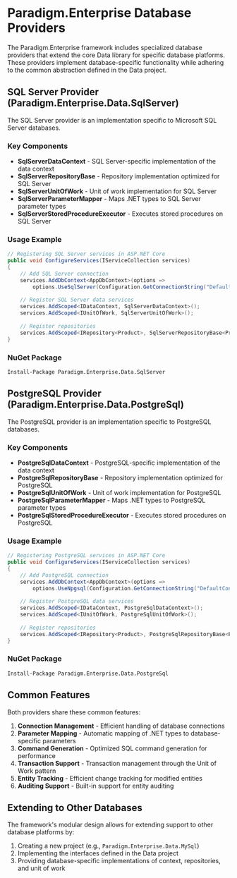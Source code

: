 # Paradigm.Enterprise Database Providers

The Paradigm.Enterprise framework includes specialized database providers that extend the core Data library for specific database platforms. These providers implement database-specific functionality while adhering to the common abstraction defined in the Data project.

## SQL Server Provider (Paradigm.Enterprise.Data.SqlServer)

The SQL Server provider is an implementation specific to Microsoft SQL Server databases.

### Key Components

- **SqlServerDataContext** - SQL Server-specific implementation of the data context
- **SqlServerRepositoryBase<T>** - Repository implementation optimized for SQL Server
- **SqlServerUnitOfWork** - Unit of work implementation for SQL Server
- **SqlServerParameterMapper** - Maps .NET types to SQL Server parameter types
- **SqlServerStoredProcedureExecutor** - Executes stored procedures on SQL Server

### Usage Example

```csharp
// Registering SQL Server services in ASP.NET Core
public void ConfigureServices(IServiceCollection services)
{
    // Add SQL Server connection
    services.AddDbContext<AppDbContext>(options =>
        options.UseSqlServer(Configuration.GetConnectionString("DefaultConnection")));
    
    // Register SQL Server data services
    services.AddScoped<IDataContext, SqlServerDataContext>();
    services.AddScoped<IUnitOfWork, SqlServerUnitOfWork>();
    
    // Register repositories
    services.AddScoped<IRepository<Product>, SqlServerRepositoryBase<Product>>();
}
```

### NuGet Package

```
Install-Package Paradigm.Enterprise.Data.SqlServer
```

## PostgreSQL Provider (Paradigm.Enterprise.Data.PostgreSql)

The PostgreSQL provider is an implementation specific to PostgreSQL databases.

### Key Components

- **PostgreSqlDataContext** - PostgreSQL-specific implementation of the data context
- **PostgreSqlRepositoryBase<T>** - Repository implementation optimized for PostgreSQL
- **PostgreSqlUnitOfWork** - Unit of work implementation for PostgreSQL
- **PostgreSqlParameterMapper** - Maps .NET types to PostgreSQL parameter types
- **PostgreSqlStoredProcedureExecutor** - Executes stored procedures on PostgreSQL

### Usage Example

```csharp
// Registering PostgreSQL services in ASP.NET Core
public void ConfigureServices(IServiceCollection services)
{
    // Add PostgreSQL connection
    services.AddDbContext<AppDbContext>(options =>
        options.UseNpgsql(Configuration.GetConnectionString("DefaultConnection")));
    
    // Register PostgreSQL data services
    services.AddScoped<IDataContext, PostgreSqlDataContext>();
    services.AddScoped<IUnitOfWork, PostgreSqlUnitOfWork>();
    
    // Register repositories
    services.AddScoped<IRepository<Product>, PostgreSqlRepositoryBase<Product>>();
}
```

### NuGet Package

```
Install-Package Paradigm.Enterprise.Data.PostgreSql
```

## Common Features

Both providers share these common features:

1. **Connection Management** - Efficient handling of database connections
2. **Parameter Mapping** - Automatic mapping of .NET types to database-specific parameters
3. **Command Generation** - Optimized SQL command generation for performance
4. **Transaction Support** - Transaction management through the Unit of Work pattern
5. **Entity Tracking** - Efficient change tracking for modified entities
6. **Auditing Support** - Built-in support for entity auditing

## Extending to Other Databases

The framework's modular design allows for extending support to other database platforms by:

1. Creating a new project (e.g., `Paradigm.Enterprise.Data.MySql`)
2. Implementing the interfaces defined in the Data project
3. Providing database-specific implementations of context, repositories, and unit of work 